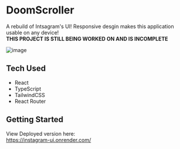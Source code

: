 # DoomScroller
A rebuild of Intsagram's UI! Responsive desgin makes this application usable on any device! <br>
**THIS PROJECT IS STILL BEING WORKED ON AND IS INCOMPLETE**


 ![image](https://github.com/user-attachments/assets/d3ebbf32-c0c1-48af-8251-876bfeb7acd5)

## Tech Used
- React
- TypeScript
- TailwindCSS
- React Router

## Getting Started
View Deployed version here: <br>
https://instagram-ui.onrender.com/
